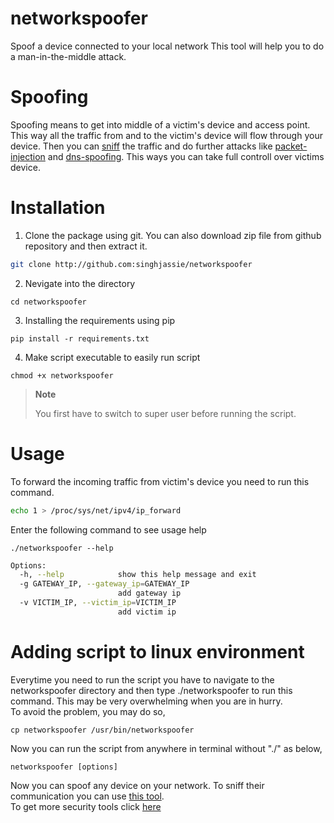 # networkspoofer
Spoof a device connected to your local network
This tool will help you to do a man-in-the-middle attack.

# Spoofing

Spoofing means to get into middle of a victim's device and access point.
This way all the traffic from and to the victim's device will flow through your device. Then you can [sniff](http://github.com:singhjassie/networksniffer) the traffic and do further attacks like [packet-injection]() and [dns-spoofing](http://github.com:singhjassie/dnsspoofer). This ways you can take full controll over victims device. 

# Installation
1. Clone the package using git. You can also download zip file from github repository and then extract it.
```sh
git clone http://github.com:singhjassie/networkspoofer
```
2. Nevigate into the directory
```
cd networkspoofer
```
3. Installing the requirements using pip
```
pip install -r requirements.txt
```
4. Make script executable to easily run script
```
chmod +x networkspoofer
```
> **Note**
>
>You first have to switch to super user before running the script.
# Usage
To forward the incoming traffic from victim's device you need to run this command.
```sh
echo 1 > /proc/sys/net/ipv4/ip_forward

```
Enter the following command to see usage help
```
./networkspoofer --help
```
```sh
Options:
  -h, --help            show this help message and exit
  -g GATEWAY_IP, --gateway_ip=GATEWAY_IP
                        add gateway ip
  -v VICTIM_IP, --victim_ip=VICTIM_IP
                        add victim ip
```


# Adding script to linux environment
Everytime you need to run the script you have to navigate to the networkspoofer directory and then type ./networkspoofer to run this command. This may be very overwhelming when you are in hurry. 
<br>
To avoid the problem, you may do so,
```
cp networkspoofer /usr/bin/networkspoofer
```
Now you can run the script from anywhere in terminal without "./" as below,
```
networkspoofer [options]
```
Now you can spoof any device on your network. To sniff their communication  you can use [this tool](http://github.com:singhjassie/networksniffer).
<br>To get more security tools click [here](https://github.com/singhjassie?tab=repositories)
